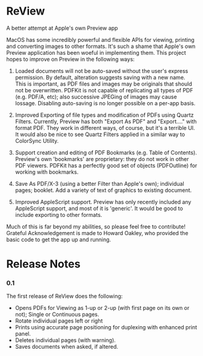 # ReView
A better attempt at Apple's own Preview app

MacOS has some incredibly powerful and flexible APIs for viewing, printing and converting images to other formats. It's such a shame that Apple's own Preview application has been woeful in implementing them. This project hopes to improve on Preview in the following ways:

1. Loaded documents will not be auto-saved without the user's express permission. By default, alteration suggests saving with a new name. This is important, as PDF files and images may be originals that should not be overwritten. PDFKit is not capable of replicating all types of PDF (e.g. PDF/A, etc); also successive JPEGing of images may cause lossage. Disabling auto-saving is no longer possible on a per-app basis.

2. Improved Exporting of file types and modification of PDFs using Quartz Filters. Currently, Preview has both "Export As PDF" and "Export...." with format PDF. They work in different ways, of course, but it's a terrible UI. It would also be nice to see Quartz Filters applied in a similar way to ColorSync Utility.

3. Support creation and editing of PDF Bookmarks (e.g. Table of Contents). Preview's own 'bookmarks' are proprietary: they do not work in other PDF viewers. PDFKit has a perfectly good set of objects (PDFOutline) for working with bookmarks.

4. Save As PDF/X-3 (using a better Filter than Apple's own); individual pages; booklet. Add a variety of text of graphics to existing document.

5. Improved AppleScript support. Preview has only recently included any AppleScript support, and most of it is 'generic'. It would be good to include exporting to other formats.

Much of this is far beyond my abilities, so please feel free to contribute! Grateful Acknowledgement is made to Howard Oakley, who provided the basic code to get the app up and running.

# Release Notes

### 0.1
The first release of ReView does the following:
* Opens PDFs for Viewing as 1-up or 2-up (with first page on its own or not); Single or Continuous pages.
* Rotate individual pages left or right
* Prints using accurate page positioning for duplexing with enhanced print panel.
* Deletes individual pages (with warning).
* Saves documents when asked, if altered.



